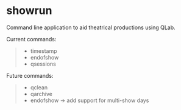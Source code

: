 # showrun

Command line application to aid theatrical productions using QLab.

Current commands:
> * timestamp
> * endofshow
> * qsessions

Future commands:
> * qclean
> * qarchive
> * endofshow -> add support for multi-show days
